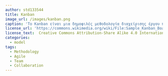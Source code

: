```yaml
---
author: std133544
title: Kanban
image_url: /images/kanban.png
caption: 'Το Kanban είναι μια δημοφιλές μεθοδολογία διαχείρισης έργου που χρησιμοποιείται για την ανάπτυξη λογισμικού. Απαιτεί επικοινωνία σε πραγματικό χρόνος στο οποίο θα παρουσιάζεται η διαθεσιμότητα των μελών μιας ομάδας αλλά και η κατάσταση των επιμέρους εργασιών των μελών της ομάδας. Τα αντικείμενα εργασίας αντιπροσωπεύονται οπτικά σε ένα board kanban, επιτρέποντας στα μέλη της ομάδας να βλέπουν την κατάσταση κάθε εργασίας ανά πάσα στιγμή. Οι δυο βασικές αρχές της συγκεκριμένης μεθοδολογίας είναι η γραφική απεικόνιση την επιμέρους εργασιών αλλά και ο περιορισμός των εργασιών που βρίσκονται σε εξέλιξη.'
license_url: 'https://commons.wikimedia.org/wiki/File:Sample_Kanban_Board.png'
license_text:  Creative Commons Attribution-Share Alike 4.0 International
categories:
  - model
tags:
  - Methodology
  - Agile
  - Team
  - Collaboration
---
```

